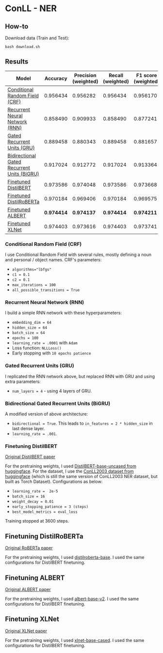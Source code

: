 # ConLL - NER

## How-to
Download data (Train and Test):
```
bash download.sh
```

## Results

| Model                                                                                    | Accuracy     | Precision (weighted) | Recall (weighted) | F1 score (weighted) |
| ---------------------------------------------------------------------------------------- | ------------ | -------------------- | ----------------- | ------------------- |
| [Conditional Random Field (CRF)             ](#conditional-random-field-crf)             | 0.956434     | 0.956282             | 0.956434          | 0.956170            |
| [Recurrent Neural Network (RNN)             ](#recurrent-neural-network-rnn)             | 0.858490     | 0.909933             | 0.858490          | 0.877241            |
| [Gated Recurrent Units (GRU)                ](#gated-recurrent-units-gru)                 | 0.889458     | 0.880343             | 0.889458          | 0.881657            |
| [Bidirectional Gated Recurrent Units (BiGRU)](#bidirectional-gated-recurrent-units-bigru) | 0.917024     | 0.912772             | 0.917024          | 0.913364            |
| [Finetuned DistilBERT                       ](#finetuning-distilbert)                     | 0.973586     | 0.974048             | 0.973586          | 0.973668            |
| [Finetuned DistilRoBERTa                    ](#finetuning-distilroberta)                  | 0.970184     | 0.969406             | 0.970184          | 0.969575            |
| [Finetuned ALBERT                           ](#finetuning-albert)                         | **0.974414** | **0.974137**         | **0.974414**      | **0.974211**        |
| [Finetuned XLNet                            ](#finetuning-xlnet)                          | 0.974403     | 0.973616             | 0.974403          | 0.973741            |

### Conditional Random Field (CRF)
I use Conditional Random Field with several rules, mostly defining a noun and personal / object names. CRF's parameters:
- `algorithms="lbfgs"`
- `c1 = 0.1`
- `c2 = 0.1`
- `max_iterations = 100`
- `all_possible_transitions = True`

### Recurrent Neural Network (RNN)
I build a simple RNN network with these hyperparameters:
- `embedding_dim = 64`
- `hidden_size = 64`
- `batch_size = 64`
- `epochs = 100`
- `learning_rate = .0001` with `Adam`
- Loss function: `NLLLoss()`
- Early stopping with `10 epochs patience`

### Gated Recurrent Units (GRU)
I replicated the RNN network above, but replaced RNN with GRU and using extra parameters:
- `num_layers = 4` - using 4 layers of GRU.

### Bidirectional Gated Recurrent Units (BiGRU)
A modified version of above architecture:
- `bidirectional = True`. This leads to `in_features = 2 * hidden_size` in last dense layer.
- `learning_rate = .001`.

### Finetuning DistilBERT
[Original DistilBERT paper](https://arxiv.org/abs/1910.01108)

For the pretraining weights, I used [DistilBERT-base-uncased from huggingface](https://huggingface.co/distilbert-base-uncased). For the dataset, I use the [ConLL2003 dataset from huggingface](https://huggingface.co/datasets/conll2003) (which is still the same version of ConLL2003 NER dataset, but built as Torch Dataset). Configurations as below:
- `learning_rate =  2e-5`
- `batch_size = 16`
- `weight_decay = 0.01`
- `early_stopping_patience = 3 (steps)`
- `best_model_metrics = eval_loss`

Training stopped at 3600 steps.

## Finetuning DistilRoBERTa
[Original RoBERTa paper](https://arxiv.org/abs/1907.11692)

For the pretraining weights, I used [distilroberta-base](https://huggingface.co/distilroberta-base). I used the same configurations for DistilBERT finetuning.

## Finetuning ALBERT
[Original ALBERT paper](https://arxiv.org/abs/1909.11942)

For the pretraining weights, I used [albert-base-v2](https://huggingface.co/albert-base-v2). I used the same configurations for DistilBERT finetuning.

## Finetuning XLNet
[Original XLNet paper](https://arxiv.org/abs/1906.08237)

For the pretraining weights, I used [xlnet-base-cased](https://huggingface.co/xlnet-base-cased). I used the same configurations for DistilBERT finetuning.